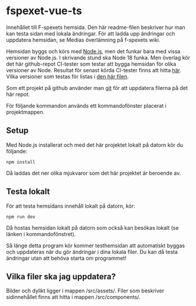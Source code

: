# fspexet-vue-ts

Innehållet till F-spexets hemsida.
Den här readme-filen beskriver hur man kan testa sidan med lokala ändringar.
För att ladda upp ändringar och uppdatera hemsidan, se Medias överlämning på f-spexets wiki.

Hemsidan byggs och körs med [Node.js](https://nodejs.dev/en/), men det funkar bara med vissa versioner av Node.js.
I skrivande stund ska Node 18 funka. Men överlag kör det här github-repot CI-tester som testar att bygga hemsidan för olika versioner av Node.
Resultat för senast körda CI-tester finns att hitta [här](https://github.com/fspexet/fspexet-vue-ts/actions).
Vilka versioner som testas för listas i [den här filen](https://github.com/fspexet/fspexet-vue-ts/blob/master/.github/workflows/node.js.yml).

Som ett projekt på github använder man [git](https://git-scm.com/) för att uppdatera filerna på det här repot.

För följande kommandon används ett kommandofönster placerat i projektmappen.

## Setup
Med Node.js installerat och med det här projektet lokalt på datorn kör du följande:
```
npm install
```
Då laddas det ner olika mjukvaror som det här projektet är beroende av.

## Testa lokalt
För att testa hemsidans innehåll lokalt på datorn, kör:
```
npm run dev
```
Då hostas hemsidan lokalt på datorn som också kan besökas lokalt (se länken i kommandofönstret).

Så länge detta program kör kommer testhemsidan att automatiskt byggas och uppdateras när du gör ändringar i dina lokala filer.
Du kan då testa ändringar utan att behöva starta om programmet!

## Vilka filer ska jag uppdatera?
Bilder och dylikt ligger i mappen /src/assets/.
Filer som beskriver sidinnehållet finns att hitta i mappen /src/components/.